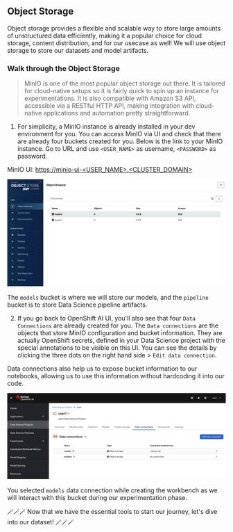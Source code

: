 ## Object Storage

Object storage provides a flexible and scalable way to store large amounts of unstructured data efficiently, making it a popular choice for cloud storage, content distribution, and for our usecase as well! We will use object storage to store our datasets and model artifacts.

### Walk through the Object Storage

> MinIO is one of the most popular object storage out there. It is tailored for cloud-native setups so it is fairly quick to spin up an instance for experimentations. It is also compatible with Amazon S3 API, accessible via a RESTful HTTP API, making integration with cloud-native applications and automation pretty straightforward.

1. For simplicity, a MinIO instance is already installed in your dev environment for you. You can access MinIO via UI and check that there are already four buckets created for you. Below is the link to your MinIO instance. Go to URL and use `<USER_NAME>` as username, `<PASSWORD>` as password.


MinIO UI: [https://minio-ui-<USER_NAME>.<CLUSTER_DOMAIN>](https://minio-ui-<USER_NAME>.<CLUSTER_DOMAIN>)


![minio-ui.png](./images/minio-ui.png)

The `models` bucket is where we will store our models, and the `pipeline` bucket is to store Data Science pipeline artifacts.

2. If you go back to OpenShift AI UI, you'll also see that four `Data Connections` are already created for you. The `Data connections` are the objects that store MinIO configuration and bucket information. They are actually OpenShift secrets, defined in your Data Science project with the special annotations to be visible on this UI. You can see the details by clicking the three dots on the right hand side > `Edit data connection`.

Data connections also help us to expose bucket information to our notebooks, allowing us to use this information without hardcoding it into our code.

![data-connections.png](./images/data-connections.png)

You selected `models` data connection while creating the workbench as we will interact with this bucket during our experimentation phase.


 🪄🪄🪄 Now that we have the essential tools to start our journey, let's dive into our dataset! 🪄🪄🪄